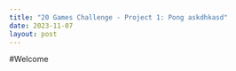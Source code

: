 ```yaml
---
title: "20 Games Challenge - Project 1: Pong askdhkasd"
date: 2023-11-07
layout: post
---
```


#Welcome
